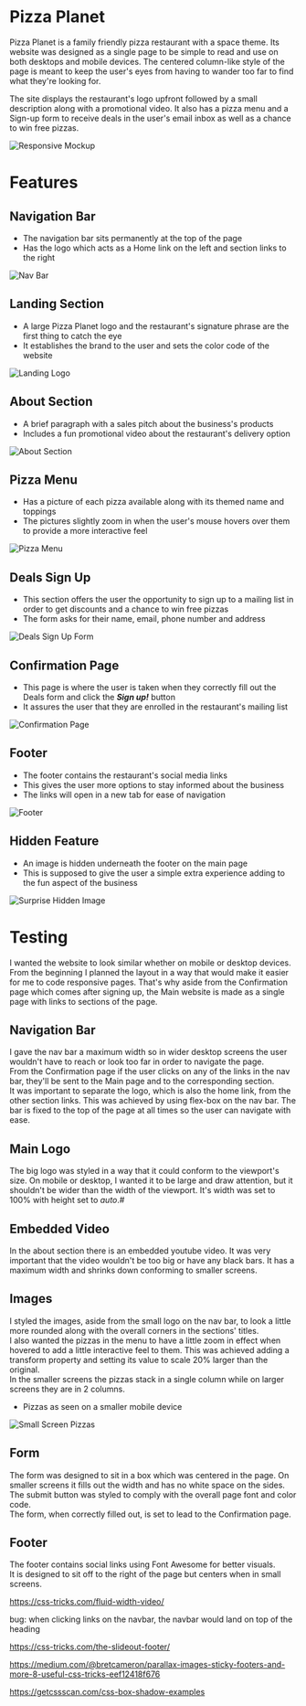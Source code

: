 # Pizza Planet

Pizza Planet is a family friendly pizza restaurant with a space theme. Its website was designed as a single page to be simple to read and use on both desktops and mobile devices. The centered column-like style of the page is meant to keep the user's eyes from having to wander too far to find what they're looking for.

The site displays the restaurant's logo upfront followed by a small description along with a promotional video. It also has a pizza menu and a Sign-up form to receive deals in the user's email inbox as well as a chance to win free pizzas.

![Responsive Mockup](assets/images/isthisresponsive.png)

# Features

## Navigation Bar

- The navigation bar sits permanently at the top of the page
- Has the logo which acts as a Home link on the left and section links to the right

![Nav Bar](assets/images/navbar.png)

## Landing Section

- A large Pizza Planet logo and the restaurant's signature phrase are the first thing to catch the eye
- It establishes the brand to the user and sets the color code of the website

![Landing Logo](assets/images/landinglogo.png)

## About Section

- A brief paragraph with a sales pitch about the business's products
- Includes a fun promotional video about the restaurant's delivery option

![About Section](assets/images/aboutsection.png)

## Pizza Menu

- Has a picture of each pizza available along with its themed name and toppings
- The pictures slightly zoom in when the user's mouse hovers over them to provide a more interactive feel 

![Pizza Menu](assets/images/pizzamenusection.png)

## Deals Sign Up

- This section offers the user the opportunity to sign up to a mailing list in order to get discounts and a chance to win free pizzas
- The form asks for their name, email, phone number and address

![Deals Sign Up Form](assets/images/formsection.png)

## Confirmation Page

- This page is where the user is taken when they correctly fill out the Deals form and click the ***Sign up!*** button 
- It assures the user that they are enrolled in the restaurant's mailing list

![Confirmation Page](assets/images/confirmationpage.png)

## Footer

- The footer contains the restaurant's social media links
- This gives the user more options to stay informed about the business
- The links will open in a new tab for ease of navigation

![Footer](assets/images/footersection.png)

## Hidden Feature

- An image is hidden underneath the footer on the main page
- This is supposed to give the user a simple extra experience adding to the fun aspect of the business

![Surprise Hidden Image](assets/images/hiddenfeature.png)

# Testing

I wanted the website to look similar whether on mobile or desktop devices. From the beginning I planned the layout in a way that would make it easier for me to code responsive pages. That's why aside from the Confirmation page which comes after signing up, the Main website is made as a single page with links to sections of the page.

## Navigation Bar

I gave the nav bar a maximum width so in wider desktop screens the user wouldn't have to reach or look too far in order to navigate the page.  
From the Confirmation page if the user clicks on any of the links in the nav bar, they'll be sent to the Main page and to the corresponding section.  
It was important to separate the logo, which is also the home link, from the other section links. This was achieved by using flex-box on the nav bar.
The bar is fixed to the top of the page at all times so the user can navigate with ease.

## Main Logo

The big logo was styled in a way that it could conform to the viewport's size. On mobile or desktop, I wanted it to be large and draw attention, but it shouldn't be wider than the width of the viewport. It's width was set to 100% with height set to *auto*.#

## Embedded Video

In the about section there is an embedded youtube video. It was very important that the video wouldn't be too big or have any black bars. It has a maximum width and shrinks down conforming to smaller screens.

## Images

I styled the images, aside from the small logo on the nav bar, to look a little more rounded along with the overall corners in the sections' titles.  
I also wanted the pizzas in the menu to have a little zoom in effect when hovered to add a little interactive feel to them. This was achieved adding a transform property and setting its value to scale 20% larger than the original.  
In the smaller screens the pizzas stack in a single column while on larger screens they are in 2 columns.

- Pizzas as seen on a smaller mobile device

![Small Screen Pizzas](assets/images/mobilepizza.png)

## Form

The form was designed to sit in a box which was centered in the page. On smaller screens it fills out the width and has no white space on the sides.  
The submit button was styled to comply with the overall page font and color code.  
The form, when correctly filled out, is set to lead to the Confirmation page.

## Footer

The footer contains social links using Font Awesome for better visuals.  
It is designed to sit off to the right of the page but centers when in small screens.



https://css-tricks.com/fluid-width-video/

bug: when clicking links on the navbar, the navbar would land on top of the heading

https://css-tricks.com/the-slideout-footer/

https://medium.com/@bretcameron/parallax-images-sticky-footers-and-more-8-useful-css-tricks-eef12418f676

https://getcssscan.com/css-box-shadow-examples